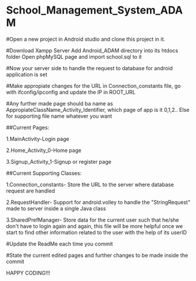 # School_Management_System_ADAM

#Open a new project in Android studio and clone this project in it.

#Download Xampp Server 
  Add Android_ADAM directory into its htdocs folder
  Open phpMySQL page and import school.sql to it
  
#Now your server side to handle the request to database for android application is set

#Make appropiate changes for the URL in Connection_constants file, go with ifconfig/ipconfig and update the IP in ROOT_URL

#Any further made page should ba name as AppropiateClassName_Activity_Identifier, which page of app is it 0,1,2.. 
Else for supporting file name whatever you want

##Current Pages:

1.MainActivity-Login page

2.Home_Activity_0-Home page

3.Signup_Activity_1-Signup or register page

##Current Supporting Classes:

1.Connection_constants- Store the URL to the server where database request are handled

2.RequestHandler- Support for android.volley to handle the "StringRequest" made to server inside a single Java class

3.SharedPrefManager- Store data for the current user such that he/she don't have to login again and again,
                     this file will be more helpful once we start to find other information related to the user
                     with the help of its userID
                     
#Update the ReadMe each time you commit

#State the current edited pages and further changes to be made inside the commit


HAPPY CODING!!!
